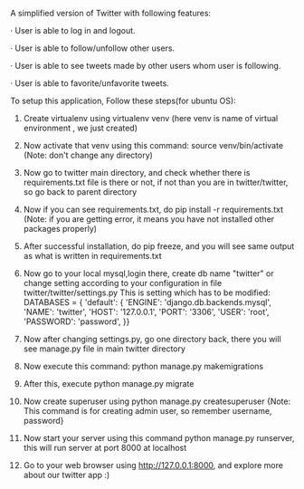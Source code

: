 A simplified version of Twitter with following features:

·         User is able to log in and logout.

·         User is able to follow/unfollow other users.

·         User is able to see tweets made by other users whom user is following.

·         User is able to favorite/unfavorite tweets.

To setup this application, Follow these steps(for ubuntu OS):
  
  1. Create virtualenv using virtualenv venv (here venv is name of virtual environment , we just created)
  2. Now activate that venv using this command: source venv/bin/activate (Note: don't change any directory)
  3. Now go to twitter main directory, and check whether there is requirements.txt file is there or not, if not than you are in twitter/twitter, so go back to parent directory
  4. Now if you can see requirements.txt, do pip install -r requirements.txt (Note: if you are getting error, it means you have not installed other packages properly)
  5. After successful installation, do pip freeze, and you will see same output as what is written in requirements.txt
  6. Now go to your local mysql,login there, create db name "twitter" or change setting according to your configuration in file twitter/twitter/settings.py
     This is setting which has to be modified: 
      DATABASES = {
      'default': {
        'ENGINE': 'django.db.backends.mysql',
        'NAME': 'twitter',
        'HOST': '127.0.0.1',
        'PORT': '3306',
        'USER': 'root',
        'PASSWORD': 'password',
       }}
  
  7.  Now after changing settings.py, go one directory back, there you will see manage.py file in main twitter directory
  8.  Now execute this command: python manage.py makemigrations
  9.  After this, execute python manage.py migrate
  10. Now create superuser using python manage.py createsuperuser {Note: This command is for creating admin user, so remember username, password}
  11. Now start your server using this command python manage.py runserver, this will run server at port 8000 at localhost
  12. Go to your web browser using http://127.0.0.1:8000, and explore more about our twitter app :)


  
